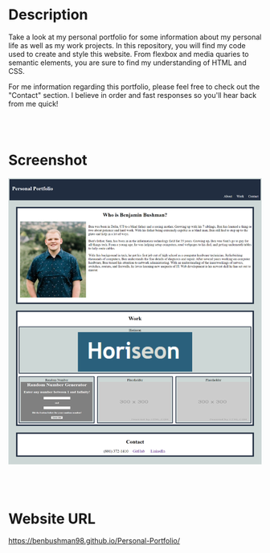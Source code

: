 # Description
Take a look at my personal portfolio for some information about my personal life as well as my work projects. In this repository, you will find my code used to create and style this website. From flexbox and media quaries to semantic elements, you are sure to find my understanding of HTML and CSS.

For me information regarding this portfolio, please feel free to check out the "Contact" section. I believe in order and fast responses so you'll hear back from me quick! 

<br></br>

# Screenshot
![Screenshot of what the webpage looks like](./img/screenshot.png)

<br></br>

# Website URL
https://benbushman98.github.io/Personal-Portfolio/
